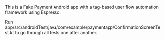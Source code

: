 This is a Fake Payment Android app with a tag-based user flow automation framework using Espresso.

Run app/src/androidTest/java/com/example/paymentapp/ConfirmationScreenTest.kt to go through all tests one after another.
